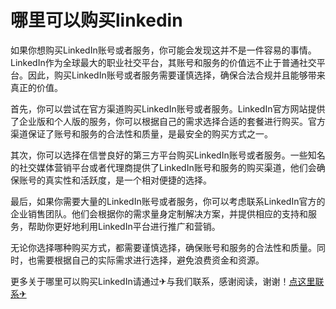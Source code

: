 # 哪里可以购买linkedin

如果你想购买LinkedIn账号或者服务，你可能会发现这并不是一件容易的事情。LinkedIn作为全球最大的职业社交平台，其账号和服务的价值远不止于普通社交平台。因此，购买LinkedIn账号或者服务需要谨慎选择，确保合法合规并且能够带来真正的价值。

首先，你可以尝试在官方渠道购买LinkedIn账号或者服务。LinkedIn官方网站提供了企业版和个人版的服务，你可以根据自己的需求选择合适的套餐进行购买。官方渠道保证了账号和服务的合法性和质量，是最安全的购买方式之一。

其次，你可以选择在信誉良好的第三方平台购买LinkedIn账号或者服务。一些知名的社交媒体营销平台或者代理商提供了LinkedIn账号和服务的购买渠道，他们会确保账号的真实性和活跃度，是一个相对便捷的选择。

最后，如果你需要大量的LinkedIn账号或者服务，你可以考虑联系LinkedIn官方的企业销售团队。他们会根据你的需求量身定制解决方案，并提供相应的支持和服务，帮助你更好地利用LinkedIn平台进行推广和营销。

无论你选择哪种购买方式，都需要谨慎选择，确保账号和服务的合法性和质量。同时，也需要根据自己的实际需求进行选择，避免浪费资金和资源。

更多关于哪里可以购买LinkedIn请通过✈与我们联系，感谢阅读，谢谢！[点这里联系✈](https://www.k02.cc)